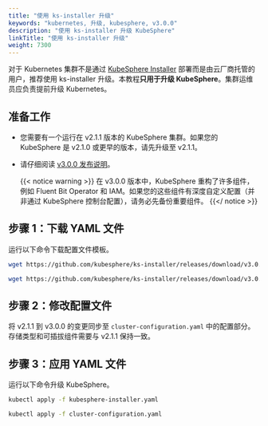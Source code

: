 ```yaml
---
title: "使用 ks-installer 升级"
keywords: "kubernetes, 升级, kubesphere, v3.0.0"
description: "使用 ks-installer 升级 KubeSphere"
linkTitle: "使用 ks-installer 升级"
weight: 7300
---
```


对于 Kubernetes 集群不是通过 [KubeSphere Installer](https://v2-1.docs.kubesphere.io/docs/zh-CN/installation/all-in-one/#第二步-准备安装包) 部署而是由云厂商托管的用户，推荐使用 ks-installer 升级。本教程**只用于升级 KubeSphere**。集群运维员应负责提前升级 Kubernetes。

## 准备工作

- 您需要有一个运行在 v2.1.1 版本的 KubeSphere 集群。如果您的 KubeSphere 是 v2.1.0 或更早的版本，请先升级至 v2.1.1。

- 请仔细阅读 [v3.0.0 发布说明](../../release/release-v300/)。

   {{< notice warning >}}
在 v3.0.0 版本中，KubeSphere 重构了许多组件，例如 Fluent Bit Operator 和 IAM。如果您的这些组件有深度自定义配置（并非通过 KubeSphere 控制台配置），请务必先备份重要组件。
{{</ notice >}}

## 步骤 1：下载 YAML 文件

运行以下命令下载配置文件模板。

```bash
wget https://github.com/kubesphere/ks-installer/releases/download/v3.0.0/kubesphere-installer.yaml
```

```bash
wget https://github.com/kubesphere/ks-installer/releases/download/v3.0.0/cluster-configuration.yaml
```

## 步骤 2：修改配置文件

将 v2.1.1 到 v3.0.0 的变更同步至 `cluster-configuration.yaml` 中的配置部分。存储类型和可插拔组件需要与 v2.1.1 保持一致。

## 步骤 3：应用 YAML 文件

运行以下命令升级 KubeSphere。

```bash
kubectl apply -f kubesphere-installer.yaml
```

```bash
kubectl apply -f cluster-configuration.yaml
```